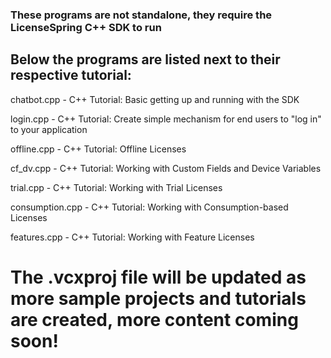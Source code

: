 ### **These programs are not standalone, they require the LicenseSpring C++ SDK to run**

## Below the programs are listed next to their respective tutorial:

chatbot.cpp - C++ Tutorial: Basic getting up and running with the SDK

login.cpp - C++ Tutorial: Create simple mechanism for end users to "log in" to your application

offline.cpp - C++ Tutorial: Offline Licenses

cf_dv.cpp - C++ Tutorial: Working with Custom Fields and Device Variables

trial.cpp - C++ Tutorial: Working with Trial Licenses

consumption.cpp - C++ Tutorial: Working with Consumption-based Licenses

features.cpp - C++ Tutorial: Working with Feature Licenses 

# The .vcxproj file will be updated as more sample projects and tutorials are created, more content coming soon!
